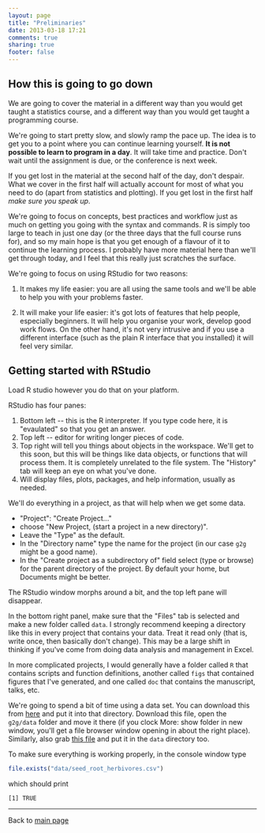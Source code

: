 ```yaml
---
layout: page
title: "Preliminaries"
date: 2013-03-18 17:21
comments: true
sharing: true
footer: false
---
```


## How this is going to go down

We are going to cover the material in a different way than you would
get taught a statistics course, and a different way than you would get
taught a programming course.

We're going to start pretty slow, and slowly ramp the pace up.  The
idea is to get you to a point where you can continue learning
yourself.  **It is not possible to learn to program in a day**.  It
will take time and practice.  Don't wait until the assignment is due,
or the conference is next week.

If you get lost in the material at the second half of the day, don't
despair.  What we cover in the first half will actually account for
most of what you need to do (apart from statistics and plotting).  If
you get lost in the first half *make sure you speak up*.

We're going to focus on concepts, best practices and workflow just as
much on getting you going with the syntax and commands.  R is simply
too large to teach in just one day (or the three days that the full
course runs for), and so my main hope is that you get enough of a
flavour of it to continue the learning process.  I probably have more
material here than we'll get through today, and I feel that this
really just scratches the surface.

We're going to focus on using RStudio for two reasons:

1. It makes my life easier: you are all using the same tools and we'll
   be able to help you with your problems faster.

2. It will make your life easier: it's got lots of features that help
   people, especially beginners.  It will help you organise your work,
   develop good work flows.  On the other hand, it's not very
   intrusive and if you use a different interface (such as the plain R
   interface that you installed) it will feel very similar.
   
## Getting started with RStudio

Load R studio however you do that on your platform.

RStudio has four panes:

1. Bottom left -- this is the R interpreter.  If you type
   code here, it is "evaulated" so that you get an answer.
2. Top left -- editor for writing longer pieces of code.
3. Top right will tell you things about objects in the workspace.
   We'll get to this soon, but this will be things like data objects,
   or functions that will process them.  It is completely unrelated to
   the file system. The "History" tab will keep an eye on what you've
   done.
4. Will display files, plots, packages, and help information, usually
   as needed.

We'll do everything in a project, as that will help when we get some
data.

  - "Project": "Create Project..."
  - choose "New Project, (start a project in a new directory)".
  - Leave the "Type" as the default.
  - In the "Directory name" type the name for the project (in our case
    `g2g` might be a good name).
  - In the "Create project as a subdirectory of" field select (type or
    browse) for the parent directory of the project.  By default your
    home, but Documents might be better.
	
The RStudio window morphs around a bit, and the top left pane will
disappear.

In the bottom right panel, make sure that the "Files" tab is selected
and make a new folder called `data`.  I strongly recommend keeping a
directory like this in every project that contains your data.  Treat
it read only (that is, write once, then basically don't change).  This
may be a large shift in thinking if you've come from doing data
analysis and management in Excel.

In more complicated projects, I would generally have a folder called
`R` that contains scripts and function definitions, another called
`figs` that contained figures that I've generated, and one called
`doc` that contains the manuscript, talks, etc.

We're going to spend a bit of time using a data set.  You can download
this from [here](data/seed_root_herbivores.csv) and put it into that
directory.  Download this file, open the `g2g/data` folder and move it
there (if you clock More: show folder in new window, you'll get a file
browser window opening in about the right place).  Similarly, also
grab [this file](data/seed_root_herbivores.csv) and put it in the
`data` directory too.

To make sure everything is working properly, in the console window
type

```r
file.exists("data/seed_root_herbivores.csv")
```

which should print

```plain
[1] TRUE
```

---
Back to [main page](/intro)
